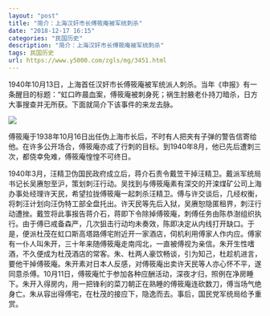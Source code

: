 ```yaml
---
layout: "post"
title: "简介：上海汉奸市长傅筱庵被军统刺杀"
date: "2018-12-17 16:15"
categories: "民国历史"
description: "简介：上海汉奸市长傅筱庵被军统刺杀"
tags: 民国历史
url: https://www.y5000.com/zgls/mg/3451.html
---
```






1940年10月13日，上海首任汉奸市长傅筱庵被军统派人刺杀。当年《申报》有一条醒目的标题：“虹口昨晨血案，傅筱庵被刺身死；祸生肘腋老仆持刀暗杀，日方大事搜查并无所获。下面就简介下该事件的来龙去脉。

![](https://img.y5000.com/uploads/allimg/161012/6-1610121P6112Q.jpg)

傅筱庵于1938年10月16日出任伪上海市长后，不时有人把夹有子弹的警告信寄给他。在许多公开场合，傅筱庵亦成了行刺的目标。到1940年8月，他已先后遭刺三次，都侥幸免难，傅筱庵惶惶不可终日。

1940年3月，汪精卫伪国民政府成立后，蒋介石责令戴笠干掉汪精卫。戴派军统局书记长吴赓恕至沪，策划刺汪行动。吴找到与傅筱庵素有深交的开滦煤矿公司上海办事处经理许天民，希望拉拢傅筱庵一起刺杀汪精卫。傅与许交谈后，几经权衡，将刺汪计划向汪伪特工部全盘托出。许天民等先后入狱，吴赓恕隐匿租界，刺汪行动遭挫。戴笠将此事报告蒋介石，蒋即下令除掉傅筱庵，刺傅任务由陈恭澍组织执行。由于傅已戒备森严，几次狙击行动均未奏效，陈即决定从内线打开缺口。于是，便派杜茂在虹口斯高塔路傅宅附近开一家酒店，伺机利用傅家人作内应。傅家有一仆人叫朱开，三十年来随傅筱庵走南闯北，一直被傅视为亲信。朱开生性嗜酒，不久便成为杜茂酒店的常客。朱、杜两人豪饮畅谈，引为知己，杜趁机进言，要他干掉傅筱庵。朱开素对日本人反感，对傅筱庵出卖许天民等人亦心怀不平，遂同意杀傅。10月11日，傅筱庵忙于参加各种应酬活动，深夜才归，照例在净房睡下。朱开入得房内，用一把锋利的菜刀朝正在熟睡的傅筱庵连砍数刀，傅当场气绝身亡。朱从容出得傅宅，在杜茂的接应下，隐逸而去。事后，国民党军统局给予重赏。
